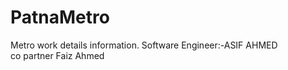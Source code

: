 # PatnaMetro
Metro work details information.
Software Engineer:-ASIF AHMED<br>
co partner Faiz Ahmed